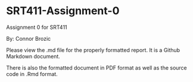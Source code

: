 # SRT411-Assignment-0
Assignment 0 for SRT411

By: Connor Brozic

Please view the .md file for the properly formatted report.  It is a Github Markdown document.

There is also the formatted document in PDF format as well as the source code in .Rmd format.  
